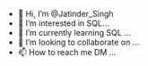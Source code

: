- 👋 Hi, I’m @Jatinder_Singh
- 👀 I’m interested in SQL...
- 🌱 I’m currently learning SQL ...
- 💞️ I’m looking to collaborate on ...
- 📫 How to reach me DM  ...

<!---
Kingmasuta/Kingmasuta is a ✨ special ✨ repository because its `README.md` (this file) appears on your GitHub profile.
You can click the Preview link to take a look at your changes.
--->
